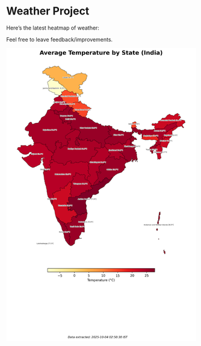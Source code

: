 # Weather Project

Here’s the latest heatmap of weather:

Feel free to leave feedback/improvements.

![India Heatmap](docs/assets/india_heatmap.png?v=E03E20)
